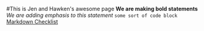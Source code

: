 #This is Jen and Hawken's awesome page
**We are making bold statements**
*We are adding emphasis to this statement*
`some sort of code block`
[Markdown Checklist](https://github.com/adam-p/markdown-here/wiki/Markdown-Cheatsheet#links)

